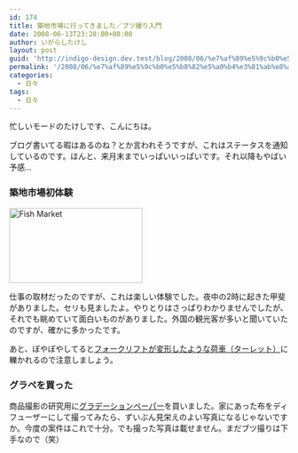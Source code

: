 ```yaml
---
id: 174
title: 築地市場に行ってきました／ブツ撮り入門
date: 2008-06-13T23:28:00+00:00
author: いがらしたけし
layout: post
guid: 'http://indigo-design.dev.test/blog/2008/06/%e7%af%89%e5%9c%b0%e5%b8%82%e5%a0%b4%e3%81%ab%e8%a1%8c%e3%81%a3%e3%81%a6%e3%81%8d%e3%81%be%e3%81%97%e3%81%9f%ef%bc%8f%e3%83%96%e3%83%84%e6%92%ae%e3%82%8a%e5%85%a5%e9%96%80/'
permalink: '/2008/06/%e7%af%89%e5%9c%b0%e5%b8%82%e5%a0%b4%e3%81%ab%e8%a1%8c%e3%81%a3%e3%81%a6%e3%81%8d%e3%81%be%e3%81%97%e3%81%9f%ef%bc%8f%e3%83%96%e3%83%84%e6%92%ae%e3%82%8a%e5%85%a5%e9%96%80/'
categories:
  - 日々
tags:
  - 日々
---
```

<p>忙しいモードのたけしです、こんにちは。</p><p>ブログ書いてる暇はあるのね？とか言われそうですが、これはステータスを通知しているのです。ほんと、来月末までいっぱいいっぱいです。それ以降もやばい予感…</p><h3>築地市場初体験</h3><a href="http://www.flickr.com/photos/takeshi81/2572441397/" title="Fish Market by Takeshi*, on Flickr"><img src="http://farm4.static.flickr.com/3153/2572441397_97eee19b0b_m.jpg" width="240" height="135" alt="Fish Market" /></a><p>仕事の取材だったのですが、これは楽しい体験でした。夜中の2時に起きた甲斐がありました。セリも見ましたよ。やりとりはさっぱりわかりませんでしたが、それでも眺めていて面白いものがありました。外国の観光客が多いと聞いていたのですが、確かに多かったです。</p><p>あと、ぼやぼやしてると<a href="http://ja.wikipedia.org/wiki/%E3%82%BF%E3%83%BC%E3%83%AC%E3%83%83%E3%83%88%E3%83%88%E3%83%A9%E3%83%83%E3%82%AF">フォークリフトが変形したような荷車（ターレット）</a>に轢かれるので注意しましょう。</p><h3>グラペを買った</h3><p>商品撮影の研究用に<a href="http://www.horiuchi-color.co.jp/index2/s_sale/sale_hcl_original/01_photograph/br_grape.html">グラデーションペーパー</a>を買いました。家にあった布をディフューザーにして撮ってみたら、ずいぶん見栄えのよい写真になるじゃないですか。今度の案件はこれで十分。でも撮った写真は載せません。まだブツ撮りは下手なので（笑）</p>